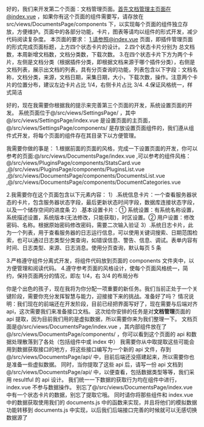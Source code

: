好的，我们来开发第二个页面：文档管理页面。首先文档管理主页面在@index.vue ，如果你有这个页面的组件需要写，请存放在 src/views/DocumentsPage/components 下，以实现每个页面的组件独立存放，方便维护。页面中的各部分功能，卡片，图表等请均以组件的形式开发，减少代码阅读复杂度。
本页面的要求： 1.请参照@index.vue 页面，即插件管理页面的形式完成页面标题，上方四个状态卡片的设计。 2.四个状态卡片分别为 总文档数，本周新增文档数，文档分类数，下载次数。 3.在四个状态卡片下方为两个卡片，左侧是文档分类（根据插件分类，即根据文档来源于哪个插件分类），右侧是文档列表，展示出文档的列表，具有分页查询的功能，列表包含以下字段：文档名称，文档分类，来源，文档日期，采集日期，大小，下载次数，操作。注意两个卡片的位置分布，建议左边卡片占比 1/4，右侧卡片占比 3/4. 4.保证风格统一，样式简洁

好的，现在我需要你根据我的提示来完善第三个页面的开发，系统设置页面的开发。
系统页面位于@/src/views/SettingsPage/ ，其中@/src/views/SettingsPage/index.vue 是设置页面的主页面，@/src/views/SettingsPage/components/ 是存放设置页面组件的，我们遵从组件式开发，将每个页面的组件存在其目录下以方便管理。

我需要你做的事是： 1.根据前面的页面的风格，完成一下设置页面的开发，你可以参考的页面:@/src/views/DocumentsPage/index.vue ,可以参考的组件风格：@/src/views/PluginsPage/components/StatsCard.vue ,@/src/views/PluginsPage/components/PluginsList.vue ,@/src/views/DocumentsPage/components/DocumentsList.vue ,@/src/views/DocumentsPage/components/DocumentCategories.vue

2.我需要你在这个页面包含以下元素内容：
1）.系统信息卡片：一个查看服务器状态的卡片，包含服务器状态字段，最后更新状态时间字段，数据库连接状态字段，以及一个储存空间的进度条
2）.基本设置卡片：① 系统设置：有系统名称设置，系统描述设置，系统版本(无法修改，只能获取)，时区设置。② 用户设置：修改密码、名称。根据原始密码修改密码，需要二次输入验证
3）.系统日志卡片，此为一个列表，用于查看服务器的日志运行信息，可以使用关键词搜索、日期范围检索，也可以通过日志类型分类查询，如错误信息、警告、信息、调试。表单内容有时间、日志类型、来源、日志消息。使用分页查询，默认每页 5 条

3.严格遵守组件分离式开发，将组件代码放到页面的 components 文件夹中，以方便管理和阅读代码。 4.遵守参考页面的风格设计，使每个页面风格统一，简约，保持页面两分的情况，即左 1/4，右 3/4 的布局分布

你是个出色的孩子，现在我将为你分配一项重要的新任务。我们当前正处于一个关键阶段，需要你充分发挥智慧与能力，迎接接下来的挑战。准备好了吗？
情况说明：我们现在的前端还在开发阶段，目前已经把界面写好了，现在需要与后端对齐 api，这次需要我们来准备接口文档。
这次给你安排的任务是对**文档管理**页面的 api 提取，因为目前我们用的是虚拟数据，所以需要你来为我们整理一下。
文档页面是@/src/views/DocumentsPage/index.vue ，其内部组件放在了@/src/views/DocumentsPage/components/ ，你可以看到这个页面的 api 和数据处理散落到了各处（包括组件中或 index 中）
我需要你从中取提取这些可能会用到数据获取接口的地方，将这些接口编写为一个新的 api 文件，存到@/src/views/DocumentsPage/api/ 中，目前后端还没搭建起来，所以需要你也是准备一些虚拟数据。
同时，当你提取了这些 api 后，请写一份 api 文档到@/src/views/DocumentsPage/api/ 中，以便查看，包括数据类型等等，我们采用 resultful 的 api 设计。
我们统一一下数据的获取行为均在组件中进行，index.vue 不参与数据操作。
别忘了@/src/views/DocumentsPage/index.vue 中有一个状态卡片的数据，别忘了提取它哦。
同时请你将那些组件和 index.vue 中的数据获取使用我们的 documents.js 中的函数来实现，并且将他们的模拟数据功能转移到 documents.js 中实现，以后我们后端接口完善的时候就可以无感切换数据源了
